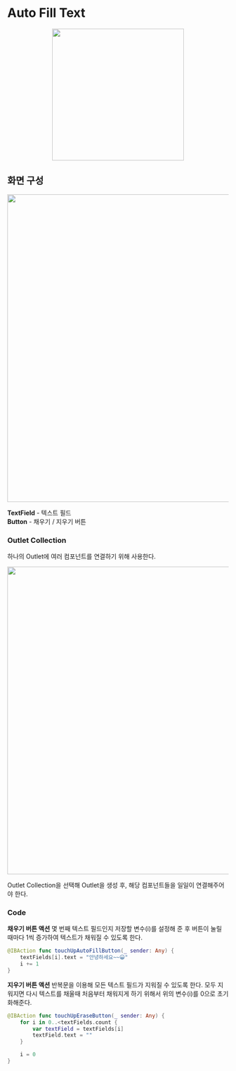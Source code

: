 # Auto Fill Text

<p align="center">
  <img width="300" src="https://user-images.githubusercontent.com/60697742/123888270-18d30c80-d98e-11eb-9456-b9884dc90e63.mov">
</p>

## 화면 구성

<img width="700" src="https://user-images.githubusercontent.com/60697742/123888262-14a6ef00-d98e-11eb-8e27-ae1742458f34.png">

**TextField** - 텍스트 필드 <br>
**Button** - 채우기 / 지우기 버튼 <br>

### Outlet Collection

하나의 Outlet에 여러 컴포넌트를 연결하기 위해 사용한다.

<img width="700" src="https://user-images.githubusercontent.com/60697742/123888266-17a1df80-d98e-11eb-9f08-3aa7f612af06.png">

Outlet Collection을 선택해 Outlet을 생성 후, 해당 컴포넌트들을 일일이 연결해주어야 한다.

### Code

**채우기 버튼 액션**
몇 번째 텍스트 필드인지 저장할 변수(i)를 설정해 준 후 버튼이 눌릴 때마다 1씩 증가하여 텍스트가 채워질 수 있도록 한다.

```swift
@IBAction func touchUpAutoFillButton(_ sender: Any) {
    textFields[i].text = "안녕하세요~~😀"
    i += 1
}
```

**지우기 버튼 액션**
반복문을 이용해 모든 텍스트 필드가 지워질 수 있도록 한다.
모두 지워지면 다시 텍스트를 채울때 처음부터 채워지게 하기 위해서 위의 변수(i)를 0으로 초기화해준다.

```swift
@IBAction func touchUpEraseButton(_ sender: Any) {
    for i in 0..<textFields.count {
        var textField = textFields[i]
        textField.text = ""
    }

    i = 0
}
```
